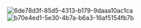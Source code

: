 ![6de78d3f-85d5-4313-b179-9daaa10ac1ca](https://github.com/MuhDavin213/20210140123_RestAPI/assets/114916198/924aef9e-78e6-4bb2-9df6-352818ba53ef)
![b70e4ed1-5e30-4b7a-b6a3-16af5154fb7b](https://github.com/MuhDavin213/20210140123_RestAPI/assets/114916198/e4ef2a57-1d10-4b44-8841-f2ab4857328c)
